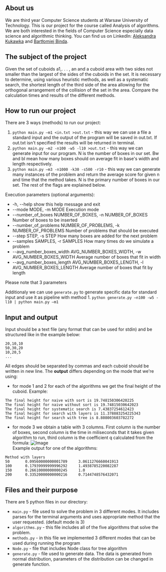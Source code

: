 About us
---------
We are third year Computer Science students at Warsaw University of Technology. 
This is our project for the course called Analysis of algorithms. 
We are both interested in the fields of Computer Science especially data science and algorithmic thinking. 
You can find us on LinkedIn: [Aleksandra Kukawka](https://www.linkedin.com/in/aleksandrakukawka/) and [Bartłomiej Binda](https://www.linkedin.com/in/bart%C5%82omiej-binda-936915147/).

## The subject of the project
Given the set of cuboids a1,. . . , an and a cuboid area with two sides not smaller than the largest of the sides of the cuboids in the set. It is necessary to determine, using various heuristic methods, as well as a systematic search, the shortest length of the third side of the area allowing for the orthogonal arrangement of the collision of the set in the area. Compare the calculation times and results of the different methods.

## How to run our project
There are 3 ways (methods) to run our project:
1. ```python main.py –m1 <in.txt >out.txt``` - this way we can use a file a standard input and the output of the program will be saved in out.txt. If out.txt isn't specified the results will be returned in terminal.
2. ```python main.py –m2 -n100 -w5 -l10 >out.txt``` - this way we can generate input for our program. N is the number of boxes in our set. Bw and bl mean how many boxes should on average fit in base's width and length respectively. 
3. ```python main.py –m3 -n1000 -k30 -s500 -r10``` - this way we can generate many instances of the problem and return the average score for given n and time that the method takes. N is the primary number of boxes in our set. The rest of the flags are explained below.

Execution parameters (optional arguments):
*  -h, --help            show this help message and exit
*  --mode MODE, -m MODE  Execution mode
*  --number_of_boxes NUMBER_OF_BOXES, -n NUMBER_OF_BOXES
                        Number of boxes to be inserted
*  --number_of_problems NUMBER_OF_PROBLEMS, -k NUMBER_OF_PROBLEMS
                        Number of problems that should be executed
*  --step STEP, -s STEP
                        How many boxes are added for the next problem
*  --samples SAMPLES, -r SAMPLES
                        How many times do we simulate a problem
*  --avg_number_boxes_width AVG_NUMBER_BOXES_WIDTH, -w AVG_NUMBER_BOXES_WIDTH
                        Average number of boxes that fit in width
*  --avg_number_boxes_length AVG_NUMBER_BOXES_LENGTH, -l AVG_NUMBER_BOXES_LENGTH
                        Average number of boxes that fit by length

Please note that 3 parameters

Additionaly we can use ```generate.py``` to generate specific data for standard input and use it as pipeline with method 1.
```python generate.py –n100 -w5 -l10 | python main.py –m1```

## Input and output
Input should be a text file (any format that can be used for stdin) and be structured like in the example below:
```
20,10,10
50,30,20
10,20,5
...
```
All edges should be separated by commas and each cuboid should be written in new line.
The **output** differs depending on the mode that we're using:
- for mode 1 and 2 for each of the algorithms we get the final height of the cuboid. Example:
```
The final height for naive with sort is 19.748150306420225
The final height for naive without sort is 19.74815030642023
The final height for systematic search is 7.43837254612423
The final height for search with layers is 11.378883254225343
The final height for search with tree is 8.808003603782272
```
- for mode 3 we obtain a table with 3 columns. First column is the number of boxes, second column is the time in miliseconds that it takes given algorithm to run, third column is the coefficient q calculated from the formula:
![Image](/images/formula.png)  
Example output for one of the algorithms:
```
Method with layers
50       0.09560000000001789     3.0611276660041913
100      0.17939999999996292     1.4938785220082287
150      0.26610000000000245     1.0
200      0.33520000000000216     0.7144748576432071
```

## Files and their purpose
There are 5 python files in our directory:
- ```main.py``` - file used to solve the problem in 3 different modes. It includes parses for the terminal arguments and uses appropriate method that the user requested. (default mode is 3)
- ```algorithms.py``` - this file includes all of the five algorithms that solve the problem.
- ```methods.py``` - in this file we implemented 3 different modes that can be used during running the program
- ```Node.py``` - file that includes Node class for tree algorithm
- ```generate.py``` - file used to generate data. The data is generated from normal distribution, parameters of the distribution can be changed in generate function.


